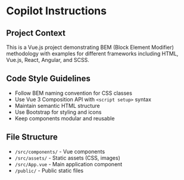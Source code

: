 # Copilot Instructions

<!-- Use this file to provide workspace-specific custom instructions to Copilot. For more details, visit https://code.visualstudio.com/docs/copilot/copilot-customization#_use-a-githubcopilotinstructionsmd-file -->

## Project Context
This is a Vue.js project demonstrating BEM (Block Element Modifier) methodology with examples for different frameworks including HTML, Vue.js, React, Angular, and SCSS.

## Code Style Guidelines
- Follow BEM naming convention for CSS classes
- Use Vue 3 Composition API with `<script setup>` syntax
- Maintain semantic HTML structure
- Use Bootstrap for styling and icons
- Keep components modular and reusable

## File Structure
- `/src/components/` - Vue components
- `/src/assets/` - Static assets (CSS, images)
- `/src/App.vue` - Main application component
- `/public/` - Public static files
